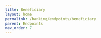 ```yaml
---
title: Beneficiary
layout: home
permalink: /banking/endpoints/beneficiary
parent: Endpoints
nav_order: 7
---
```

